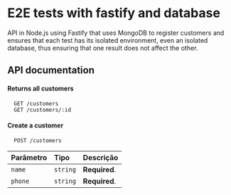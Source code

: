 # E2E tests with fastify and database

API in Node.js using Fastify that uses MongoDB to register customers and ensures that each test has its isolated environment, even an isolated database, thus ensuring that one result does not affect the other.


## API documentation

#### Returns all customers

```http
  GET /customers
  GET /customers/:id
```

#### Create a customer

```http
  POST /customers
```

| Parâmetro   | Tipo       | Descrição                                   |
| :---------- | :--------- | :------------------------------------------ |
| `name`      | `string` | **Required**.  |
| `phone`      | `string` | **Required**.  |



